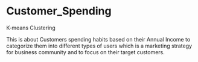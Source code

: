 # Customer_Spending
K-means Clustering

This is about Customers spending habits based on their Annual Income to categorize them into different types of users which is a marketing strategy for business community and
to focus on their target customers.
